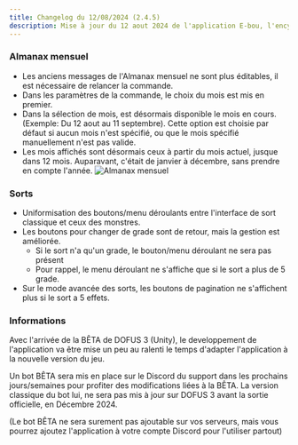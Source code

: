 ```yaml
---
title: Changelog du 12/08/2024 (2.4.5)
description: Mise à jour du 12 aout 2024 de l'application E-bou, l'encyclopédie DOFUS la plus complète sur Discord.
---
```


### Almanax mensuel
- Les anciens messages de l'Almanax mensuel ne sont plus éditables, il est nécessaire de relancer la commande.
- Dans les paramètres de la commande, le choix du mois est mis en premier.
- Dans la sélection de mois, est désormais disponible le mois en cours. (Exemple: Du 12 aout au 11 septembre). Cette option est choisie par défaut si aucun mois n'est spécifié, ou que le mois spécifié manuellement n'est pas valide.
- Les mois affichés sont désormais ceux à partir du mois actuel, jusque dans 12 mois. Auparavant, c'était de janvier à décembre, sans prendre en compte l'année.
![Almanax mensuel](https://faareoh.fr/cdn/Discord_CGRchA3Iv2.jpg)
### Sorts
- Uniformisation des boutons/menu déroulants entre l'interface de sort classique et ceux des monstres.
- Les boutons pour changer de grade sont de retour, mais la gestion est améliorée.
  - Si le sort n'a qu'un grade, le bouton/menu déroulant ne sera pas présent
  - Pour rappel, le menu déroulant ne s'affiche que si le sort a plus de 5 grade.
- Sur le mode avancée des sorts, les boutons de pagination ne s'affichent plus si le sort a 5 effets.
### Informations
Avec l'arrivée de la BÊTA de DOFUS 3 (Unity), le developpement de l'application va être mise un peu au ralenti le temps d'adapter l'application à la nouvelle version du jeu.

Un bot BÊTA sera mis en place sur le Discord du support dans les prochains jours/semaines pour profiter des modifications liées à la BÊTA. La version classique du bot lui, ne sera pas mis à jour sur DOFUS 3 avant la sortie officielle, en Décembre 2024.

(Le bot BÊTA ne sera surement pas ajoutable sur vos serveurs, mais vous pourrez ajoutez l'application à votre compte Discord pour l'utiliser partout)